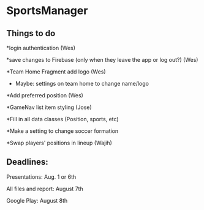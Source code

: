 # SportsManager

## Things to do

*login authentication (Wes)

*save changes to Firebase (only when they leave the app or log out?) (Wes)

*Team Home Fragment add logo (Wes)
 - Maybe: settings on team home to change name/logo

*Add preferred position (Wes)

*GameNav list item styling (Jose)

*Fill in all data classes (Position, sports, etc)

*Make a setting to change soccer formation

*Swap players' positions in lineup (Wajih)

## Deadlines:
Presentations: Aug. 1 or 6th

All files and report: August 7th

Google Play: August 8th
